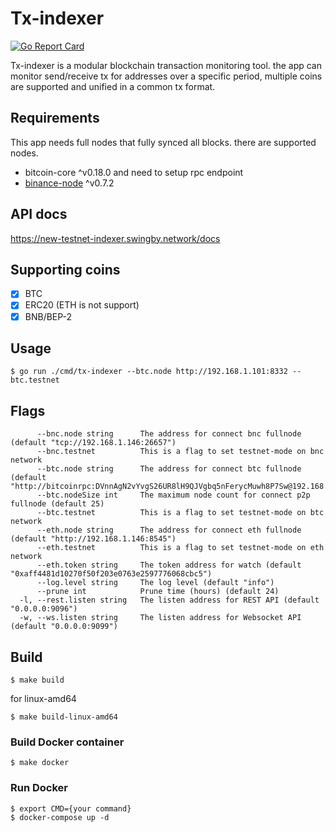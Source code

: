 # Tx-indexer 
[![Go Report Card][1]][2]

[1]: https://goreportcard.com/badge/github.com/SwingbyProtocol/tx-indexer
[2]: https://goreportcard.com/report/github.com/SwingbyProtocol/tx-indexer

Tx-indexer is a modular blockchain transaction monitoring tool. the app can monitor send/receive tx for addresses over a specific period, multiple coins are supported and unified in a common tx format.

## Requirements

This app needs full nodes that fully synced all blocks. there are supported nodes.

- bitcoin-core ^v0.18.0 and need to setup rpc endpoint
- [binance-node](https://github.com/binance-chain/node-binary) ^v0.7.2 

## API docs
https://new-testnet-indexer.swingby.network/docs

## Supporting coins
- [x] BTC
- [x] ERC20 (ETH is not support)
- [x] BNB/BEP-2

## Usage
```
$ go run ./cmd/tx-indexer --btc.node http://192.168.1.101:8332 --btc.testnet
```
## Flags
```     
      --bnc.node string      The address for connect bnc fullnode (default "tcp://192.168.1.146:26657")
      --bnc.testnet          This is a flag to set testnet-mode on bnc network
      --btc.node string      The address for connect btc fullnode (default "http://bitcoinrpc:DVnnAgN2vYvgS26UR8lH9QJVgbq5nFerycMuwh8P7Sw@192.168.1.146:18332")
      --btc.nodeSize int     The maximum node count for connect p2p fullnode (default 25)
      --btc.testnet          This is a flag to set testnet-mode on btc network
      --eth.node string      The address for connect eth fullnode (default "http://192.168.1.146:8545")
      --eth.testnet          This is a flag to set testnet-mode on eth network
      --eth.token string     The token address for watch (default "0xaff4481d10270f50f203e0763e2597776068cbc5")
      --log.level string     The log level (default "info")
      --prune int            Prune time (hours) (default 24)
  -l, --rest.listen string   The listen address for REST API (default "0.0.0.0:9096")
  -w, --ws.listen string     The listen address for Websocket API (default "0.0.0.0:9099")
```
## Build 
```
$ make build
```
for linux-amd64
```
$ make build-linux-amd64
```

### Build Docker container
```
$ make docker
```
### Run Docker
```
$ export CMD={your command} 
$ docker-compose up -d
```
